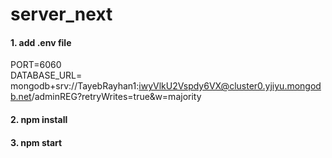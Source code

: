 ﻿# server_next
 
#### 1. add .env file
PORT=6060 <br/>
DATABASE_URL= mongodb+srv://TayebRayhan1:iwyVlkU2Vspdy6VX@cluster0.yjiyu.mongodb.net/adminREG?retryWrites=true&w=majority

#### 2. npm install
#### 3. npm start
